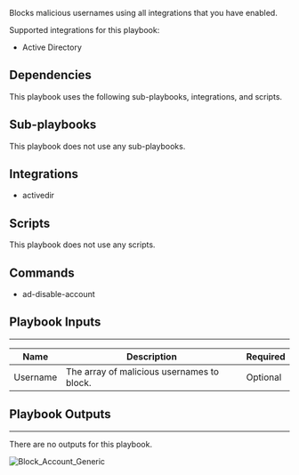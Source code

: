 Blocks malicious usernames using all integrations that you have enabled.

Supported integrations for this playbook:
* Active Directory

## Dependencies
This playbook uses the following sub-playbooks, integrations, and scripts.

## Sub-playbooks
This playbook does not use any sub-playbooks.

## Integrations
* activedir

## Scripts
This playbook does not use any scripts.

## Commands
* ad-disable-account

## Playbook Inputs
---

| **Name** | **Description** |  **Required** |
| --- | --- | --- | 
| Username | The array of malicious usernames to block. |  Optional |

## Playbook Outputs
---
There are no outputs for this playbook.

![Block_Account_Generic](https://github.com/demisto/content/blob/77dfca704d8ac34940713c1737f89b07a5fc2b9d/images/playbooks/Block_Account_Generic.png)
